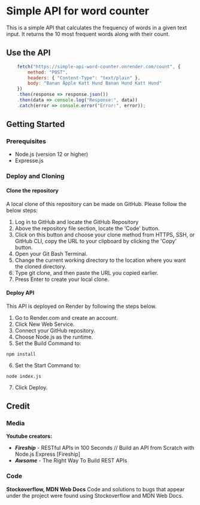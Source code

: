 # Simple API for word counter

This is a simple API that calculates the frequency of words in a given text input. It returns the 10 most frequent words along with their count.

## Use the API
 

``` javascript
    fetch("https://simple-api-word-counter.onrender.com/count", {
        method: "POST",
        headers: { "Content-Type": "text/plain" },
        body: "Banan Äpple Katt Hund Banan Hund Katt Hund"
    })
    .then(response => response.json())
    .then(data => console.log("Response:", data))
    .catch(error => console.error("Error:", error));
```

## Getting Started

### Prerequisites

- Node.js (version 12 or higher)
- Expresse.js

### Deploy and Cloning

#### Clone the repository

A local clone of this repository can be made on GitHub. Please follow the below steps:

1. Log in to GitHub and locate the GitHub Repository
2. Above the repository file section, locate the 'Code' button.
3. Click on this button and choose your clone method from HTTPS, SSH, or GitHub CLI, copy the URL to your clipboard by clicking the 'Copy' button.
4. Open your Git Bash Terminal.
5. Change the current working directory to the location where you want the cloned directory.
6. Type git clone, and then paste the URL you copied earlier.
7. Press Enter to create your local clone.

#### Deploy API

This API is deployed on Render by following the steps below.

1. Go to Render.com and create an account.
2. Click New Web Service.
3. Connect your GitHub repository.
4. Choose Node.js as the runtime.
5. Set the Build Command to:

``` terminal
npm install
```

6. Set the Start Command to:

``` terminal
node index.js
```

7. Click Deploy.

## Credit

### Media

**Youtube creators:**

- **_Fireship_** - RESTful APIs in 100 Seconds // Build an API from Scratch with Node.js Express [Fireship]
- **_Awsome_** - The Right Way To Build REST APIs

### Code

**Stockoverflow, MDN Web Docs**
Code and solutions to bugs that appear under the project were found using Stockoverflow and MDN Web Docs.